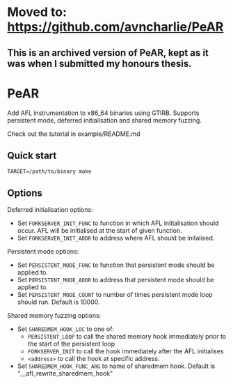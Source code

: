 # Moved to: https://github.com/avncharlie/PeAR
## This is an archived version of PeAR, kept as it was when I submitted my honours thesis.  

# PeAR

Add AFL instrumentation to x86_64 binaries using GTIRB. Supports persistent
mode, deferred initialisation and shared memory fuzzing.

Check out the tutorial in example/README.md

## Quick start
`TARGET=/path/to/binary make`

## Options

Deferred initialisation options:
 - Set `FORKSERVER_INIT_FUNC` to function in which AFL initialisation should
   occur. AFL will be initialised at the start of given function.
 - Set `FORKSERVER_INIT_ADDR` to address where AFL should be initalised.

Persistent mode options:
 - Set `PERSISTENT_MODE_FUNC` to function that persistent mode should be
   applied to.
 - Set `PERSISTENT_MODE_ADDR` to address that persistent mode should be applied
   to.
 - Set `PERSISTENT_MODE_COUNT` to number of times persistent mode loop should run.
   Default is 10000.

Shared memory fuzzing options:
 - Set `SHAREDMEM_HOOK_LOC` to one of:
    - `PERSISTENT_LOOP` to call the shared memory hook immediately prior to the
      start of the persistent loop
    - `FORKSERVER_INIT` to call the hook immediately after the AFL initialises
    - `<address>` to call the hook at specific address.
 - Set `SHAREDMEM_HOOK_FUNC_ARG` to name of sharedmem hook. Default is
   "__afl_rewrite_sharedmem_hook"








